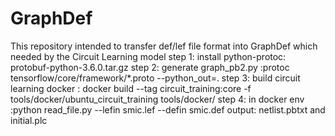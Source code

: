 # GraphDef
This repository intended to transfer def/lef file format into GraphDef which needed by the Circuit Learning model
step 1: install python-protoc: protobuf-python-3.6.0.tar.gz
step 2: generate graph_pb2.py :protoc tensorflow/core/framework/*.proto --python_out=.
step 3: build circuit learning docker : docker build --tag circuit_training:core -f tools/docker/ubuntu_circuit_training tools/docker/
step 4: in docker env :python read_file.py --lefin smic.lef --defin smic.def 
output: netlist.pbtxt and initial.plc
